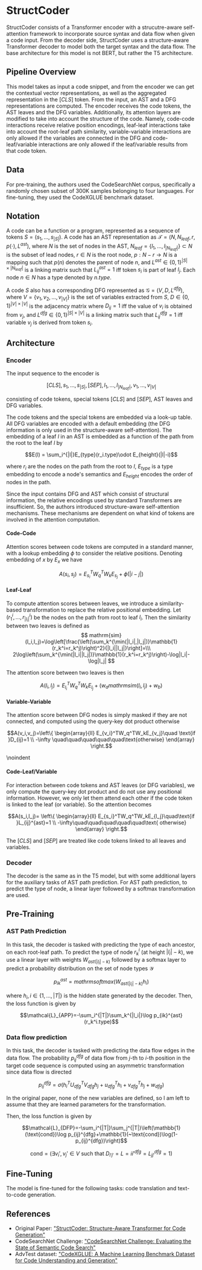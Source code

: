 # StructCoder

StructCoder consists of a Transformer encoder with a strucutre-aware self-attention framework to incorporate source syntax and data flow when given a code input. From the decoder side, StructCoder uses a structure-aware Transformer decoder to model both the target syntax and the data flow. The base architecture for this model is not BERT, but rather the T5 architecture.

## Pipeline Overview

This model takes as input a code snippet, and from the encoder we can get the contextual vector representations, as well as the aggregated representation in the  $[CLS]$ token. From the input, an AST and a DFG representations are computed. The encoder receives the code tokens, the AST leaves and the DFG variables. Additionally, its attention layers are modified to take into account the structure of the code. Namely, code-code interactions receive relative position encodings, leaf-leaf interactions take into account the root-leaf path similarity, variable-variable interactions are only allowed if the variables are connected in the DFG and code-leaf/variable interactions are only allowed if the leaf/variable results from that code token.

## Data

For pre-training, the authors used the CodeSearchNet corpus, specifically a randomly chosen subset of 300K samples belonging to four languages. For fine-tuning, they used the CodeXGLUE benchmark dataset.

## Notation

A code can be a function or a program, represented as a sequence of tokens $S=(s_1,...,s_{|S|})$. A code has an AST representation as $\mathcal{T}=(N,N_{leaf},r,p(\cdot),L^{ast})$, where $N$ is the set of nodes in the AST, $N_{leaf}=\{l_1,...,l_{|N_{leaf}|}\}\subset N$ is the subset of lead nodes, $r\in N$ is the root node, $p:N-r\rightarrow N$ is a mapping such that $p(n)$ denotes the parent of node $n$, and $L^{ast}\in\{0,1\}^{|S|\times|N_{leaf}|}$ is a linking matrix such that $L^{ast}_{ij}=1$ iff token $s_i$ is part of leaf $l_j$. Each node $n\in N$ has a type denoted by $n.type$.

A code $S$ also has a corresponding DFG represented as $\mathcal{G}=(V,D,L^{dfg})$, where $V=\{v_1,v_2,...,v_{|V|}\}$ is the set of variables extracted from $S$, $D\in\{0,1\}^{|V|\times|V|}$ is the adjacency matrix where $D_{ij}=1$ iff the value of $v_i$ is obtained from $v_j$, and $L^{dfg}\in\{0,1\}^{|S|\times|V|}$ is a linking matrix such that $L_{ij}^{dfg}=1$ iff variable $v_j$ is derived from token $s_i$.

## Architecture

### Encoder

The input sequence to the encoder is 
```math
[CLS],s_1,...,s_{|S|},[SEP],l_1,...,l_{|N_{leaf}|},v_1,...,v_{|V|}
```
consisting of code tokens, special tokens $[CLS]$ and $[SEP]$, AST leaves and DFG variables. 

The code tokens and the special tokens are embedded via a look-up table. All DFG variables are encoded with a default embedding (the DFG information is only used in the structure-aware self-attention). The embedding of a leaf $l$ in an AST is embedded as a function of the path from the root to the leaf $l$ by
```math
E(l) = \sum_i^{|l|}E_{type}(r_i.type)\odot E_{height}(|l|-i)
```
where $r_i$ are the nodes on the path from the root to $l$, $E_{type}$ is a type embedding to encode a node's semantics and $E_{height}$ encodes the order of nodes in the path.

Since the input contains DFG and AST which consist of structural information, the relative encodings used by standard Transformers are insufficient. So, the authors introduced structure-aware self-attention mechanisms. These mechanisms are dependent on what kind of tokens are involved in the attention computation.

#### Code-Code

Attention scores between code tokens are computed in a standard manner, with a lookup embedding $\phi$ to consider the relative positions. Denoting embedding of $x$ by $E_x$ we have
```math
A(s_i,s_j)=E_{s_i}^TW_q^TW_kE_{s_j}+\phi(|i-j|)
```

#### Leaf-Leaf

To compute attention scores between leaves, we introduce a similarity-based transformation to replace the relative positional embedding. Let $(r_1^i,...,r_{|l_i|}^i)$ be the nodes on the path from root to leaf $l_i$. Then the similarity between two leaves is defined as
$$
mathrm{sim}(l_i,l_j)=\log\left[\frac{\left(\sum_k^{\min(|l_i|,|l_j|)}\mathbb{1}(r_k^i=r_k^j)\right)^2}{|l_i||l_j|}\right]=\\\
2\log\left(\sum_k^{\min(|l_i||l_j|)}\mathbb{1}(r_k^i=r_k^j)\right)-\log|l_i|-\log|l_j|
$$

The attention score between two leaves is then
```math
A(l_i,l_j)=E_{l_i}^TW_q^TW_kE_{l_j}+(w_amathrm{sim}(l_i,l_j)+w_b)
```

#### Variable-Variable

The attention score between DFG nodes is simply masked if they are not connected, and computed using the query-key dot product otherwise
```math
A(v_i,v_j)=\left\{
\begin{array}{ll}
    E_{v_i}^TW_q^TW_kE_{v_j}\quad \text{if }D_{ij}=1 \\
    -\infty \quad\quad\quad\quad\quad\text{otherwise}
\end{array}
\right.
```

\noindent

#### Code-Leaf/Variable

For interaction between code tokens and AST leaves (or DFG variables), we only compute the query-key dot product and do not use any positional information. However, we only let them attend each other if the code token is linked to the leaf (or variable). So the attention becomes
```math
A(s_i,l_j)=
\left\{
\begin{array}{ll}
    E_{s_i}^TW_q^TW_kE_{l_j}\quad\text{if }L_{ij}^{ast}=1 \\
    -\infty\quad\quad\quad\quad\quad\text{ otherwise}
\end{array}
\right.
```

The $[CLS]$ and $[SEP]$ are treated like code tokens linked to all leaves and variables.

### Decoder

The decoder is the same as in the T5 model, but with some additional layers for the auxiliary tasks of AST path prediction. For AST path prediction, to predict the type of node, a linear layer followed by a softmax transformation are used.

## Pre-Training

### AST Path Prediction

In this task, the decoder is tasked with predicting the type of each ancestor, on each root-leaf path. To predict the type of node $r_k^i$ (at height $|l_i|-k$), we use a linear layer with weights $W_{ast(|l_i|-k)}$ followed by a softmax layer to predict a probability distribution on the set of node types $\mathcal{Y}$
```math
p_{ik}^{ast}=mathrm{softmax}(W_{ast(|l_i|-k)}h_i)
```
where $h_i,i\in\{1,...,|T|\}$ is the hidden state generated by the decoder. Then, the loss function is given by
```math
\mathcal{L}_{APP}=-\sum_i^{|T|}\sum_k^{|l_i|}\log p_{ik}^{ast}(r_k^i.type)
```

### Data flow prediction

In this task, the decoder is tasked with predicting the data flow edges in the data flow. The probability $p_{ij}^{dfg}$ of data flow from $j$-th to $i$-th position in the target code sequence is computed using an asymmetric transformation since data flow is directed
```math
p_{ij}^{dfg}=\sigma(h_i^TU_{dfg}^TV_{dfg}h_j + u_{dfg}^Th_i + v_{dfg}^Th_j + w_{dfg})
```
In the original paper, none of the new variables are defined, so I am left to assume that they are learned parameters for the transformation.

Then, the loss function is given by
```math
\mathcal{L}_{DFP}=-\sum_i^{|T|}\sum_j^{|T|}\left(\mathbb{1}(\text{cond})\log p_{ij}^{dfg}+\mathbb{1}(~\text{cond})\log(1-p_{ij}^{dfg})\right)
```

```math
\text{cond}=(\exists v_i',v_j'\in V \text{ such that } D_{i'j'}=L={ii'}^{dfg}=L_{jj'}^{dfg}=1)
```

## Fine-Tuning

The model is fine-tuned for the following tasks: code translation and text-to-code generation.

## References

- Original Paper: ["StructCoder: Structure-Aware Transformer for Code Generation"](https://arxiv.org/abs/2206.05239)
- CodeSearchNet Challenge: ["CodeSearchNet Challenge: Evaluating the State of Semantic Code Search"](https://arxiv.org/abs/1909.09436)
- AdvTest dataset: ["CodeXGLUE: A Machine Learning Benchmark Dataset for Code Understanding and Generation"](https://arxiv.org/abs/2102.04664)